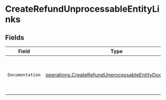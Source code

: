 # CreateRefundUnprocessableEntityLinks


## Fields

| Field                                                                                                                              | Type                                                                                                                               | Required                                                                                                                           | Description                                                                                                                        |
| ---------------------------------------------------------------------------------------------------------------------------------- | ---------------------------------------------------------------------------------------------------------------------------------- | ---------------------------------------------------------------------------------------------------------------------------------- | ---------------------------------------------------------------------------------------------------------------------------------- |
| `Documentation`                                                                                                                    | [operations.CreateRefundUnprocessableEntityDocumentation](../../models/operations/createrefundunprocessableentitydocumentation.md) | :heavy_check_mark:                                                                                                                 | The URL to the generic Mollie API error handling guide.                                                                            |
